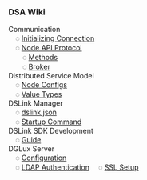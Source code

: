 ### DSA Wiki

Communication<br/>
&emsp;◌ [Initializing Connection](Protocol-Communication)<br/>
&emsp;◌ [Node API Protocol](Node-API)<br/>
&emsp;&emsp;◌ [Methods](Methods)<br/>
&emsp;&emsp;◌ [Broker](Broker)<br/>
Distributed Service Model<br/>
&emsp;◌ [Node Configs](Configs)<br/>
&emsp;◌ [Value Types](Value-Types)<br/>
DSLink Manager<br/>
&emsp;◌ [dslink.json](dslink.json)<br/>
&emsp;◌ [Startup Command](Startup-Command)<br/>
DSLink SDK Development<br/>
&emsp;◌ [Guide](SDK-implementation)<br/>
DGLux Server<br/>
&emsp;◌ [Configuration](DGLux-Server-Options)<br/>
&emsp;◌ [LDAP Authentication](DGLux-Server---LDAP-Authentication)
&emsp;◌ [SSL Setup](DGLux-Server---SSL)
